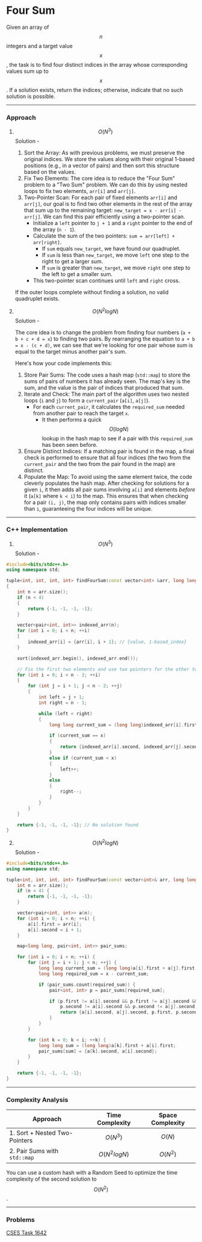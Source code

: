 # Four Sum

Given an array of $$n$$ integers and a target value $$x$$, the task is to find four distinct indices in the array whose corresponding values sum up to $$x$$. If a solution exists, return the indices; otherwise, indicate that no such solution is possible.

***

### Approach

1.  $$O(N^3)$$ Solution -

    1. Sort the Array: As with previous problems, we must preserve the original indices. We store the values along with their original 1-based positions (e.g., in a vector of pairs) and then sort this structure based on the values.
    2. Fix Two Elements: The core idea is to reduce the "Four Sum" problem to a "Two Sum" problem. We can do this by using nested loops to fix two elements, `arr[i]` and `arr[j]`.
    3. Two-Pointer Scan: For each pair of fixed elements `arr[i]` and `arr[j]`, our goal is to find two other elements in the rest of the array that sum up to the remaining target: `new_target = x - arr[i] - arr[j]`. We can find this pair efficiently using a two-pointer scan.
       * Initialize a `left` pointer to `j + 1` and a `right` pointer to the end of the array (`n - 1`).
       * Calculate the sum of the two pointers: `sum = arr[left] + arr[right]`.
         * If `sum` equals `new_target`, we have found our quadruplet.
         * If `sum` is less than `new_target`, we move `left` one step to the right to get a larger sum.
         * If `sum` is greater than `new_target`, we move `right` one step to the left to get a smaller sum.
       * This two-pointer scan continues until `left` and `right` cross.

    If the outer loops complete without finding a solution, no valid quadruplet exists.
2.  $$O(N^2logN)$$ Solution -&#x20;

    The core idea is to change the problem from finding four numbers (`a + b + c + d = x`) to finding two pairs. By rearranging the equation to `a + b = x - (c + d)`, we can see that we're looking for one pair whose sum is equal to the target minus another pair's sum.

    Here's how your code implements this:

    1. Store Pair Sums: The code uses a hash map (`std::map`) to store the sums of pairs of numbers it has already seen. The map's key is the sum, and the value is the pair of indices that produced that sum.
    2. Iterate and Check: The main part of the algorithm uses two nested loops (`i` and `j`) to form a `current_pair` (`a[i]`, `a[j]`).
       * For each `current_pair`, it calculates the `required_sum` needed from another pair to reach the target `x`.
         * It then performs a quick $$O(logN)$$ lookup in the hash map to see if a pair with this `required_sum` has been seen before.
    3. Ensure Distinct Indices: If a matching pair is found in the map, a final check is performed to ensure that all four indices (the two from the `current_pair` and the two from the pair found in the map) are distinct.
    4. Populate the Map: To avoid using the same element twice, the code cleverly populates the hash map. After checking for solutions for a given `i`, it then adds all pair sums involving `a[i]` and elements _before_ it (`a[k]` where `k < i`) to the map. This ensures that when checking for a pair `(i, j)`, the map only contains pairs with indices smaller than `i`, guaranteeing the four indices will be unique.

***

### C++ Implementation

1. $$O(N^3)$$ Solution -

```cpp
#include<bits/stdc++.h>
using namespace std;

tuple<int, int, int, int> findFourSum(const vector<int> &arr, long long x)
{
    int n = arr.size();
    if (n < 4)
    {
        return {-1, -1, -1, -1};
    }

    vector<pair<int, int>> indexed_arr(n);
    for (int i = 0; i < n; ++i)
    {
        indexed_arr[i] = {arr[i], i + 1}; // {value, 1-based_index}
    }

    sort(indexed_arr.begin(), indexed_arr.end());

    // Fix the first two elements and use two pointers for the other two
    for (int i = 0; i < n - 3; ++i)
    {
        for (int j = i + 1; j < n - 2; ++j)
        {
            int left = j + 1;
            int right = n - 1;

            while (left < right)
            {
                long long current_sum = (long long)indexed_arr[i].first + indexed_arr[j].first + indexed_arr[left].first + indexed_arr[right].first;

                if (current_sum == x)
                {
                    return {indexed_arr[i].second, indexed_arr[j].second, indexed_arr[left].second, indexed_arr[right].second};
                }
                else if (current_sum < x)
                {
                    left++;
                }
                else
                {
                    right--;
                }
            }
        }
    }

    return {-1, -1, -1, -1}; // No solution found
}
```

2. $$O(N^2logN)$$ Solution -

```cpp
#include<bits/stdc++.h>
using namespace std;

tuple<int, int, int, int> findFourSum(const vector<int>& arr, long long x) {
    int n = arr.size();
    if (n < 4) {
        return {-1, -1, -1, -1};
    }

    vector<pair<int, int>> a(n);
    for (int i = 0; i < n; ++i) {
        a[i].first = arr[i];
        a[i].second = i + 1;
    }

    map<long long, pair<int, int>> pair_sums;

    for (int i = 0; i < n; ++i) {
        for (int j = i + 1; j < n; ++j) {
            long long current_sum = (long long)a[i].first + a[j].first;
            long long required_sum = x - current_sum;

            if (pair_sums.count(required_sum)) {
                pair<int, int> p = pair_sums[required_sum];

                if (p.first != a[i].second && p.first != a[j].second && 
                    p.second != a[i].second && p.second != a[j].second) {
                    return {a[i].second, a[j].second, p.first, p.second};
                }
            }
        }

        for (int k = 0; k < i; ++k) {
            long long sum = (long long)a[k].first + a[i].first;
            pair_sums[sum] = {a[k].second, a[i].second};
        }
    }

    return {-1, -1, -1, -1};
}
```

***

### Complexity Analysis

| Approach                      | Time Complexity | Space Complexity |
| ----------------------------- | --------------- | ---------------- |
| 1. Sort + Nested Two-Pointers | $$O(N^3)$$      | $$O(N)$$         |
| 2. Pair Sums with `std::map`  | $$O(N^2logN)$$  | $$O(N^2)$$       |

You can use a custom hash with a Random Seed to optimize the time complexity of the second solution to $$O(N^2)$$.

***

### Problems

[CSES Task 1642](https://cses.fi/problemset/task/1642/)

